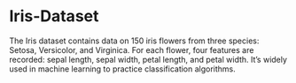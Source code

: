 # Iris-Dataset
The Iris dataset contains data on 150 iris flowers from three species: Setosa, Versicolor, and Virginica. For each flower, four features are recorded: sepal length, sepal width, petal length, and petal width. It’s widely used in machine learning to practice classification algorithms.
